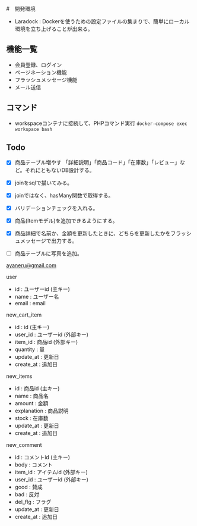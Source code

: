 #　開発環境
- Laradock : Dockerを使うための設定ファイルの集まりで、簡単にローカル環境を立ち上げることが出来る。

## 機能一覧
- 会員登録、ログイン
- ページネーション機能
- フラッシュメッセージ機能
- メール送信


## コマンド
- workspaceコンテナに接続して、PHPコマンド実行
`docker-compose exec workspace bash`

## Todo
- [x] 商品テーブル増やす 「詳細説明」「商品コード」「在庫数」「レビュー」など。それにともないDB設計する。
- [x] joinをsqlで描いてみる。
- [x] joinではなく、hasMany関数で取得する。
- [x] バリデーションチェックを入れる。
- [x] 商品(Itemモデル)を追加できるようにする。
- [x] 商品詳細で名前か、金額を更新したときに、どちらを更新したかをフラッシュメッセージで出力する。
- [ ] 商品テーブルに写真を追加。


ayaneru@gmail.com


user
 * id        : ユーザーid (主キー)
 * name      : ユーザー名
 * email     : email

new_cart_item
 * id       : id (主キー)
 * user_id  : ユーザーid (外部キー)
 * item_id  : 商品id (外部キー)
 * quantity : 量
 * update_at : 更新日
 * create_at : 追加日

new_items
 * id       : 商品id (主キー)
 * name     : 商品名
 * amount   : 金額
 * explanation : 商品説明
 * stock    : 在庫数
 * update_at : 更新日
 * create_at : 追加日

new_comment
 * id       : コメントid (主キー)
 * body     : コメント
 * item_id  : アイテムid (外部キー)
 * user_id  : ユーザーid (外部キー)
 * good    : 賛成
 * bad    : 反対
 * del_flg  : フラグ
 * update_at : 更新日
 * create_at : 追加日
